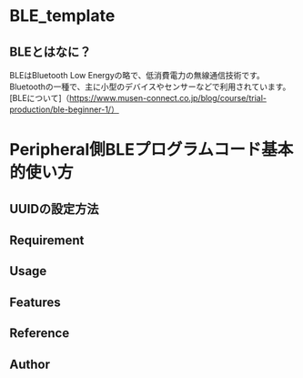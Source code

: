 # BLE_template

## BLEとはなに？

BLEはBluetooth Low Energyの略で、低消費電力の無線通信技術です。Bluetoothの一種で、主に小型のデバイスやセンサーなどで利用されています。
[BLEについて]（https://www.musen-connect.co.jp/blog/course/trial-production/ble-beginner-1/）

# Peripheral側BLEプログラムコード基本的使い方

## UUIDの設定方法



## Requirement

## Usage

## Features

## Reference

## Author
